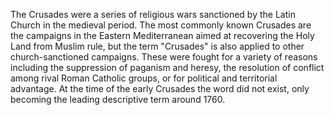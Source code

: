 <!--
title:       Crusades
subtitle:    1095 – 1492
from:        1095
to:          1492
short:       The Crusades were a series of religious wars sanctioned by the Latin Church in the medieval period.
imageUrl:    
wikiUrl:     https://en.wikipedia.org/wiki/Crusades
-->

The Crusades were a series of religious wars sanctioned by the Latin Church in the medieval period. The most commonly known Crusades are the campaigns in the Eastern Mediterranean aimed at recovering the Holy Land from Muslim rule, but the term "Crusades" is also applied to other church-sanctioned campaigns. These were fought for a variety of reasons including the suppression of paganism and heresy, the resolution of conflict among rival Roman Catholic groups, or for political and territorial advantage. At the time of the early Crusades the word did not exist, only becoming the leading descriptive term around 1760.